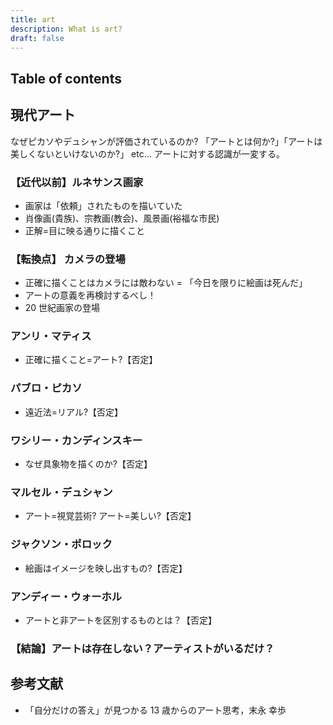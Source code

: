 ```yaml
---
title: art
description: What is art?
draft: false
---
```


## Table of contents

## 現代アート

なぜピカソやデュシャンが評価されているのか?
「アートとは何か?」「アートは美しくないといけないのか?」 etc...
アートに対する認識が一変する。

### 【近代以前】ルネサンス画家

- 画家は「依頼」されたものを描いていた
- 肖像画(貴族)、宗教画(教会)、風景画(裕福な市民)
- 正解=目に映る通りに描くこと

### 【転換点】 カメラの登場

- 正確に描くことはカメラには敵わない = 「今日を限りに絵画は死んだ」
- アートの意義を再検討するべし！
- 20 世紀画家の登場

### アンリ・マティス

- 正確に描くこと=アート?【否定】

### パブロ・ピカソ

- 遠近法=リアル?【否定】

### ワシリー・カンディンスキー

- なぜ具象物を描くのか?【否定】

### マルセル・デュシャン

- アート=視覚芸術? アート=美しい?【否定】

### ジャクソン・ポロック

- 絵画はイメージを映し出すもの?【否定】

### アンディー・ウォーホル

- アートと非アートを区別するものとは？【否定】

### 【結論】アートは存在しない？アーティストがいるだけ？

## 参考文献

- 「自分だけの答え」が見つかる 13 歳からのアート思考，末永 幸歩
